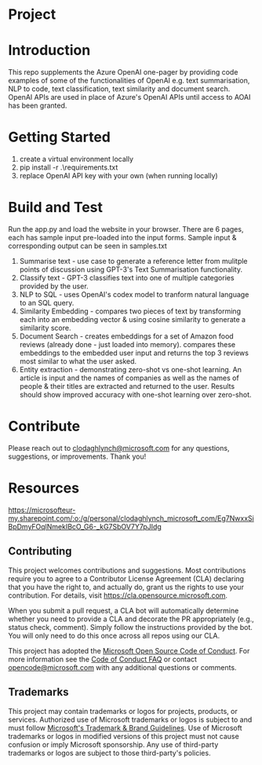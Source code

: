 # Project

# Introduction 
This repo supplements the Azure OpenAI one-pager by providing code examples of some of the functionalities of OpenAI e.g. text summarisation, NLP to code, text classification, text similarity and document search. OpenAI APIs are used in place of Azure's OpenAI APIs until access to AOAI has been granted.

# Getting Started
1.	create a virtual environment locally
2.  pip install -r .\requirements.txt
3.	replace OpenAI API key with your own (when running locally)

# Build and Test
Run the app.py and load the website in your browser.
There are 6 pages, each has sample input pre-loaded into the input forms. Sample input & corresponding output can be seen in samples.txt
1.  Summarise text - use case to generate a reference letter from mulitple points of discussion using GPT-3's Text Summarisation functionality.
2.  Classify text - GPT-3 classifies text into one of multiple categories provided by the user.
3.  NLP to SQL - uses OpenAI's codex model to tranform natural language to an SQL query.
4.  Similarity Embedding - compares two pieces of text by transforming each into an embedding vector & using cosine similarity to generate a similarity score.
5.  Document Search - creates embeddings for a set of Amazon food reviews (already done - just loaded into memory). compares these embeddings to the embedded user input and returns the top 3 reviews most similar to what the user asked.
6.  Entity extraction - demonstrating zero-shot vs one-shot learning. An article is input and the names of companies as well as the names of people & their titles are extracted and returned to the user. Results should show improved accuracy with one-shot learning over zero-shot.

# Contribute
Please reach out to clodaghlynch@microsoft.com for any questions, suggestions, or improvements. Thank you!

# Resources
https://microsofteur-my.sharepoint.com/:o:/g/personal/clodaghlynch_microsoft_com/Eg7NwxxSiBpDmyFOqlNmekIBcO_G6-_kG7SbOV7Y7pJIdg 

## Contributing

This project welcomes contributions and suggestions.  Most contributions require you to agree to a
Contributor License Agreement (CLA) declaring that you have the right to, and actually do, grant us
the rights to use your contribution. For details, visit https://cla.opensource.microsoft.com.

When you submit a pull request, a CLA bot will automatically determine whether you need to provide
a CLA and decorate the PR appropriately (e.g., status check, comment). Simply follow the instructions
provided by the bot. You will only need to do this once across all repos using our CLA.

This project has adopted the [Microsoft Open Source Code of Conduct](https://opensource.microsoft.com/codeofconduct/).
For more information see the [Code of Conduct FAQ](https://opensource.microsoft.com/codeofconduct/faq/) or
contact [opencode@microsoft.com](mailto:opencode@microsoft.com) with any additional questions or comments.

## Trademarks

This project may contain trademarks or logos for projects, products, or services. Authorized use of Microsoft 
trademarks or logos is subject to and must follow 
[Microsoft's Trademark & Brand Guidelines](https://www.microsoft.com/en-us/legal/intellectualproperty/trademarks/usage/general).
Use of Microsoft trademarks or logos in modified versions of this project must not cause confusion or imply Microsoft sponsorship.
Any use of third-party trademarks or logos are subject to those third-party's policies.
